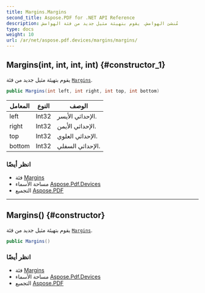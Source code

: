 ```yaml
---
title: Margins.Margins
second_title: Aspose.PDF for .NET API Reference
description: مُنشئ الهوامش. يقوم بتهيئة مثيل جديد من فئة الهوامش
type: docs
weight: 10
url: /ar/net/aspose.pdf.devices/margins/margins/
---
```

## Margins(int, int, int, int) {#constructor_1}

يقوم بتهيئة مثيل جديد من فئة [`Margins`](../).

```csharp
public Margins(int left, int right, int top, int bottom)
```

| المعامل | النوع | الوصف |
| --- | --- | --- |
| left | Int32 | الإحداثي الأيسر. |
| right | Int32 | الإحداثي الأيمن. |
| top | Int32 | الإحداثي العلوي. |
| bottom | Int32 | الإحداثي السفلي. |

### انظر أيضًا

* فئة [Margins](../)
* مساحة الأسماء [Aspose.Pdf.Devices](../../../aspose.pdf.devices/)
* التجميع [Aspose.PDF](../../../)

---

## Margins() {#constructor}

يقوم بتهيئة مثيل جديد من فئة [`Margins`](../).

```csharp
public Margins()
```

### انظر أيضًا

* فئة [Margins](../)
* مساحة الأسماء [Aspose.Pdf.Devices](../../../aspose.pdf.devices/)
* التجميع [Aspose.PDF](../../../)